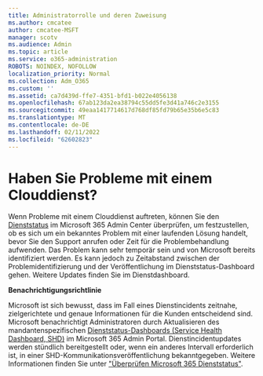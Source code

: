 ```yaml
---
title: Administratorrolle und deren Zuweisung
ms.author: cmcatee
author: cmcatee-MSFT
manager: scotv
ms.audience: Admin
ms.topic: article
ms.service: o365-administration
ROBOTS: NOINDEX, NOFOLLOW
localization_priority: Normal
ms.collection: Adm_O365
ms.custom: ''
ms.assetid: ca7d439d-ffe7-4351-bfd1-b022e4056138
ms.openlocfilehash: 67ab123da2ea38794c55dd5fe3d41a746c2e3155
ms.sourcegitcommit: 49eaa1417714617d768df85fd79b65e35b6e5c83
ms.translationtype: MT
ms.contentlocale: de-DE
ms.lasthandoff: 02/11/2022
ms.locfileid: "62602823"
---
```

# <a name="experiencing-problems-with-a-cloud-service"></a>Haben Sie Probleme mit einem Clouddienst?

Wenn Probleme mit einem Clouddienst auftreten, können Sie den [Dienststatus](https://admin.microsoft.com/AdminPortal/Home#/servicehealth) im Microsoft 365 Admin Center überprüfen, um festzustellen, ob es sich um ein bekanntes Problem mit einer laufenden Lösung handelt, bevor Sie den Support anrufen oder Zeit für die Problembehandlung aufwenden. Das Problem kann sehr temporär sein und von Microsoft bereits identifiziert werden. Es kann jedoch zu Zeitabstand zwischen der Problemidentifizierung und der Veröffentlichung im Dienststatus-Dashboard gehen. Weitere Updates finden Sie im Dienstdashboard.

**Benachrichtigungsrichtlinie**

Microsoft ist sich bewusst, dass im Fall eines Dienstincidents zeitnahe, zielgerichtete und genaue Informationen für die Kunden entscheidend sind. Microsoft benachrichtigt Administratoren durch Aktualisieren des mandantenspezifischen [Dienststatus-Dashboards (Service Health Dashboard, SHD)](https://admin.microsoft.com/AdminPortal/Home#/servicehealth) im Microsoft 365 Admin Portal. Dienstincidentupdates werden stündlich bereitgestellt oder, wenn ein anderes Intervall erforderlich ist, in einer SHD-Kommunikationsveröffentlichung bekanntgegeben. Weitere Informationen finden Sie unter ["Überprüfen Microsoft 365 Dienststatus"](https://docs.microsoft.com/office365/enterprise/view-service-health).

